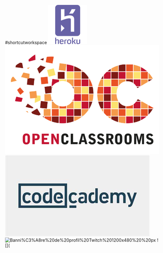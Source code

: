 #shortcutworkspace
![heroku-225989](https://github.com/totoro65/DRAKAR-Workspace/blob/main/heroku-225989.png?raw=true)
![20181203082602!Logo_OpenClassrooms](https://github.com/totoro65/DRAKAR-Workspace/blob/main/20181203082602!Logo_OpenClassrooms.png?raw=true)
![OIP](https://github.com/totoro65/DRAKAR-Workspace/blob/main/OIP.jfif?raw=true)
![Banni%C3%A8re%20de%20profil%20Twitch%201200x480%20%20px](https://github.com/totoro65/shortcutsworkspace/blob/main/Banni%C3%A8re%20de%20profil%20Twitch%201200x480%20%20px.jpeg?raw=true)
![](
